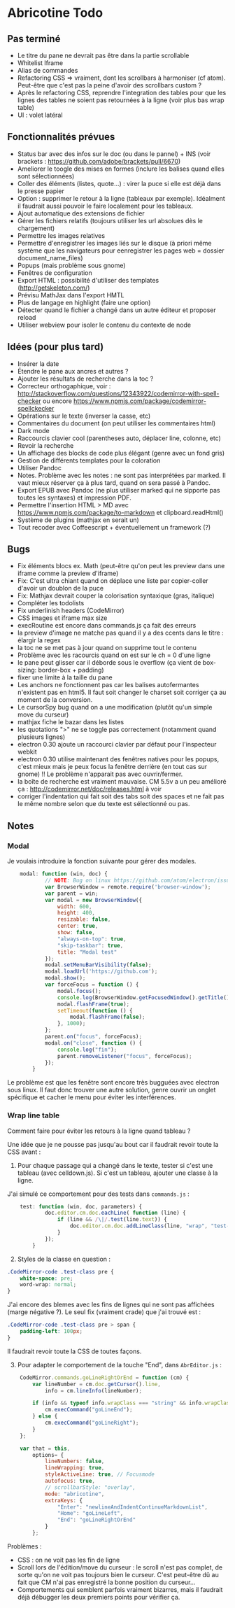 # Abricotine Todo

## Pas terminé

* Le titre du pane ne devrait pas être dans la partie scrollable
* Whitelist Iframe
* Alias de commandes
* Refactoring CSS => vraiment, dont les scrollbars à harmoniser (cf atom). Peut-être que c'est pas la peine d'avoir des scrollbars custom ?
* Après le refactoring CSS, reprendre l'integration des tables pour que les lignes des tables ne soient pas retournées à la ligne (voir plus bas wrap table)
* UI : volet latéral

## Fonctionnalités prévues

* Status bar avec des infos sur le doc (ou dans le pannel) + INS (voir brackets : https://github.com/adobe/brackets/pull/6670)
* Ameliorer le toogle des mises en formes (inclure les balises quand elles sont sélectionnées)
* Coller des éléments (listes, quote...) : virer la puce si elle est déjà dans le presse papier
* Option : supprimer le retour à la ligne (tableaux par exemple). Idéalment il faudrait aussi pouvoir le faire localement pour les tableaux.
* Ajout automatique des extensions de fichier
* Gérer les fichiers relatifs (toujours utiliser les url absolues dès le chargement)
* Permettre les images relatives
* Permettre d'enregistrer les images liés sur le disque (à priori même système que les navigateurs pour eenregistrer les pages web = dossier document_name_files)
* Popups (mais problème sous gnome)
* Fenêtres de configuration
* Export HTML : possibilité d'utiliser des templates (http://getskeleton.com/)
* Prévisu MathJax dans l'export HMTL
* Plus de langage en highlight (faire une option)
* Détecter quand le fichier a changé dans un autre éditeur et proposer reload
* Utiliser webview pour isoler le contenu du contexte de node

## Idées (pour plus tard)

* Insérer la date
* Étendre le pane aux ancres et autres ?
* Ajouter les résultats de recherche dans la toc ?
* Correcteur orthogaphique, voir : http://stackoverflow.com/questions/12343922/codemirror-with-spell-checker ou encore https://www.npmjs.com/package/codemirror-spellckecker
* Opérations sur le texte (inverser la casse, etc)
* Commentaires du document (on peut utiliser les commentaires html)
* Dark mode
* Raccourcis clavier cool (parentheses auto, déplacer line, colonne, etc)
* Revoir la recherche
* Un affichage des blocks de code plus élégant (genre avec un fond gris)
* Gestion de différents templates pour la coloration
* Utiliser Pandoc
* Notes. Problème avec les notes : ne sont pas interprétées par marked. Il vaut mieux réserver ça à plus tard, quand on sera passé à Pandoc.
* Export EPUB avec Pandoc (ne plus utiliser marked qui ne sipporte pas toutes les syntaxes) et impression PDF.
* Permettre l'insertion HTML > MD avec https://www.npmjs.com/package/to-markdown et clipboard.readHtml()
* Système de plugins (mathjax en serait un)
* Tout recoder avec Coffeescript + éventuellement un framework (?)

## Bugs

* Fix éléments blocs ex. Math (peut-être qu'on peut les preview dans une iframe comme la preview d'iframe)
* Fix: C'est ultra chiant quand on déplace une liste par copier-coller d'avoir un doublon de la puce
* Fix: Mathjax devrait couper la colorisation syntaxique (gras, italique)
* Compléter les todolists
* Fix underlinish headers (CodeMirror)
* CSS images et iframe max size
* execRoutine est encore dans commands.js ça fait des erreurs
* la preview d'image ne matche pas quand il y a des ccents dans le titre : élargir la regex
* la toc ne se met pas à jour quand on supprime tout le contenu
* Problème avec les racourcis quand on est sur le ch = 0 d'une ligne
* le pane peut glisser car il déborde sous le overflow (ça vient de box-sizing: border-box + padding)
* fixer une limite à la taille du pane
* Les anchors ne fonctionnent pas car les balises autofermantes n'existent pas en html5. Il faut soit changer le charset soit corriger ça au moment de la conversion.
* Le cursorSpy bug quand on a une modification (plutôt qu'un simple move du curseur)
* mathjax fiche le bazar dans les listes
* les quotations ">" ne se toggle pas correctement (notamment quand plusieurs lignes)
* electron 0.30 ajoute un raccourci clavier par défaut pour l'inspecteur webkit
* electron 0.30 utilise maintenant des fenêtres natives pour les popups, c'est mieux mais je peux focus la fenêtre derrière (en tout cas sur gnome) !! Le problème n'apparait pas avec ouvrir/fermer.
* la boîte de recherche est vraiment mauvaise. CM 5.5v a un peu amélioré ça : http://codemirror.net/doc/releases.html à voir
* corriger l'indentation qui fait soit des tabs soit des spaces et ne fait pas le même nombre selon que du texte est sélectionné ou pas.

## Notes

### Modal

Je voulais introduire la fonction suivante pour gérer des modales.

```javascript
	modal: function (win, doc) {
            // NOTE: Bug on linux https://github.com/atom/electron/issues/953
            var BrowserWindow = remote.require('browser-window');
            var parent = win;
            var modal = new BrowserWindow({
                width: 600,
                height: 400,
                resizable: false,
                center: true,
                show: false,
                "always-on-top": true,
                "skip-taskbar": true,
                title: "Modal test"
            });
            modal.setMenuBarVisibility(false);
            modal.loadUrl('https://github.com');
            modal.show();
            var forceFocus = function () {
                modal.focus();
                console.log(BrowserWindow.getFocusedWindow().getTitle());
                modal.flashFrame(true);
                setTimeout(function () {
                    modal.flashFrame(false);
                }, 1000);
            };
            parent.on("focus", forceFocus);
            modal.on("close", function () {
                console.log("fin");
                parent.removeListener("focus", forceFocus);
            });
        }
```

Le problème est que les fenêtre sont encore très bugguées avec electron sous linux. Il faut donc trouver une autre solution, genre ouvrir un onglet spécifique et cacher le menu pour éviter les interférences.

### Wrap line table

Comment faire pour éviter les retours à la ligne quand tableau ?

Une idée que je ne pousse pas jusqu'au bout car il faudrait revoir toute la CSS avant :

1) Pour chaque passage qui a changé dans le texte, tester si c'est une tableau (avec celldown.js). Si c'est un tableau, ajouter une classe à la ligne.

J'ai simulé ce comportement pour des tests dans `commands.js` :

```javascript
	test: function (win, doc, parameters) {
            doc.editor.cm.doc.eachLine( function (line) {
                if (line && /\|/.test(line.text)) {
                    doc.editor.cm.doc.addLineClass(line, "wrap", "test-class");
                }
            });
        }
```

2) Styles de la classe en question :

```css
.CodeMirror-code .test-class pre {
    white-space: pre;
    word-wrap: normal;
}
```

J'ai encore des blemes avec les fins de lignes qui ne sont pas affichées (marge négative ?). Le seul fix (vraiment crade) que j'ai trouvé est :

```css
.CodeMirror-code .test-class pre > span {
    padding-left: 100px;
}
```

Il faudrait revoir toute la CSS de toutes façons.

3) Pour adapter le comportement de la touche "End", dans `AbrEditor.js` :

```javascript
    CodeMirror.commands.goLineRightOrEnd = function (cm) {
        var lineNumber = cm.doc.getCursor().line,
            info = cm.lineInfo(lineNumber);

        if (info && typeof info.wrapClass === "string" && info.wrapClass.indexOf('test-class') !== -1) {
            cm.execCommand("goLineEnd");
        } else {
            cm.execCommand("goLineRight");
        }
    };

    var that = this,
        options= {
            lineNumbers: false,
            lineWrapping: true,
            styleActiveLine: true, // Focusmode
            autofocus: true,
            // scrollbarStyle: "overlay",
            mode: "abricotine",
            extraKeys: {
                "Enter": "newlineAndIndentContinueMarkdownList",
                "Home": "goLineLeft",
                "End": "goLineRightOrEnd"
            }
        };
```

Problèmes :

* CSS : on ne voit pas les fin de ligne
* Scroll lors de l'édition/move du curseur : le scroll n'est pas complet, de sorte qu'on ne voit pas toujours bien le curseur. C'est peut-être dû au fait que CM n'ai pas enregistré la bonne position du curseur...
* Comportements qui semblent parfois vraiment bizarres, mais il faudrait déjà débugger les deux premiers points pour vérifier ça.
